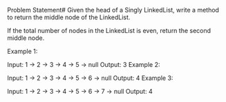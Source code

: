 Problem Statement#
Given the head of a Singly LinkedList, write a method to return the middle node of the LinkedList.

If the total number of nodes in the LinkedList is even, return the second middle node.

Example 1:

Input: 1 -> 2 -> 3 -> 4 -> 5 -> null
Output: 3
Example 2:

Input: 1 -> 2 -> 3 -> 4 -> 5 -> 6 -> null
Output: 4
Example 3:

Input: 1 -> 2 -> 3 -> 4 -> 5 -> 6 -> 7 -> null
Output: 4
